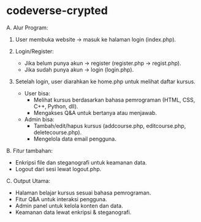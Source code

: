 # codeverse-crypted

A. Alur Program:
1. User membuka website → masuk ke halaman login (index.php).
   
2. Login/Register:  
   - Jika belum punya akun → register (register.php → regist.php).
   - Jika sudah punya akun → login (login.php).
     
3. Setelah login, user diarahkan ke home.php untuk melihat daftar kursus.  
   - User bisa:  
     - Melihat kursus berdasarkan bahasa pemrograman (HTML, CSS, C++, Python, dll).  
     - Mengakses Q&A untuk bertanya atau menjawab.  
   - Admin bisa:  
     - Tambah/edit/hapus kursus (addcourse.php, editcourse.php, deletecourse.php).  
     - Mengelola data email pengguna.  

B. Fitur tambahan:  
   - Enkripsi file dan steganografi untuk keamanan data.  
   - Logout dari sesi lewat logout.php.  

C. Output Utama:
   - Halaman belajar kursus sesuai bahasa pemrograman.  
   - Fitur Q&A untuk interaksi pengguna.  
   - Admin panel untuk kelola konten dan data.  
   - Keamanan data lewat enkripsi & steganografi.  
